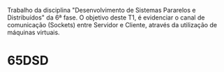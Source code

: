 Trabalho da disciplina "Desenvolvimento de Sistemas Pararelos e Distribuídos" da 6ª fase. 
O objetivo deste T1, é evidenciar o canal de comunicação (Sockets) entre Servidor e Cliente, através da utilização de máquinas virtuais. 

# 65DSD

